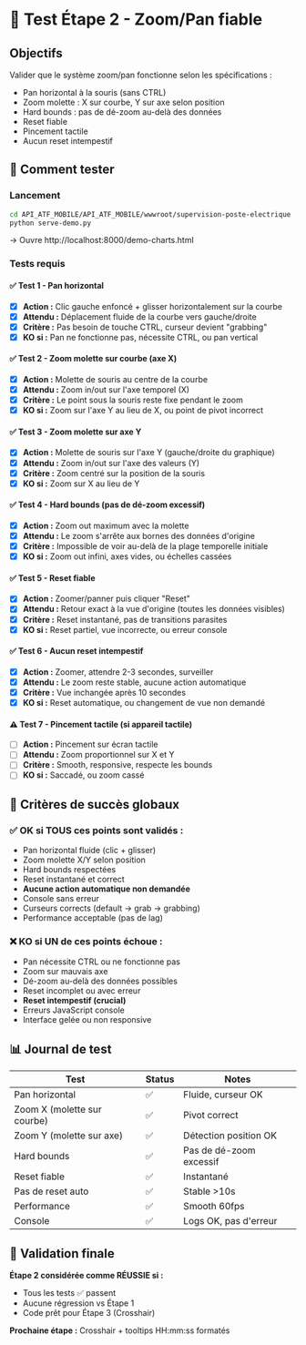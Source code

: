 # 🧪 Test Étape 2 - Zoom/Pan fiable

## Objectifs
Valider que le système zoom/pan fonctionne selon les spécifications :
- Pan horizontal à la souris (sans CTRL)
- Zoom molette : X sur courbe, Y sur axe selon position
- Hard bounds : pas de dé-zoom au-delà des données 
- Reset fiable
- Pincement tactile
- Aucun reset intempestif

## 🔧 Comment tester

### Lancement
```bash
cd API_ATF_MOBILE/API_ATF_MOBILE/wwwroot/supervision-poste-electrique
python serve-demo.py
```
→ Ouvre http://localhost:8000/demo-charts.html

### Tests requis

#### ✅ Test 1 - Pan horizontal 
- [x] **Action :** Clic gauche enfoncé + glisser horizontalement sur la courbe
- [x] **Attendu :** Déplacement fluide de la courbe vers gauche/droite
- [x] **Critère :** Pas besoin de touche CTRL, curseur devient "grabbing"
- [x] **KO si :** Pan ne fonctionne pas, nécessite CTRL, ou pan vertical

#### ✅ Test 2 - Zoom molette sur courbe (axe X)
- [x] **Action :** Molette de souris au centre de la courbe
- [x] **Attendu :** Zoom in/out sur l'axe temporel (X)
- [x] **Critère :** Le point sous la souris reste fixe pendant le zoom
- [x] **KO si :** Zoom sur l'axe Y au lieu de X, ou point de pivot incorrect

#### ✅ Test 3 - Zoom molette sur axe Y
- [x] **Action :** Molette de souris sur l'axe Y (gauche/droite du graphique)
- [x] **Attendu :** Zoom in/out sur l'axe des valeurs (Y)
- [x] **Critère :** Zoom centré sur la position de la souris
- [x] **KO si :** Zoom sur X au lieu de Y

#### ✅ Test 4 - Hard bounds (pas de dé-zoom excessif)
- [x] **Action :** Zoom out maximum avec la molette
- [x] **Attendu :** Le zoom s'arrête aux bornes des données d'origine
- [x] **Critère :** Impossible de voir au-delà de la plage temporelle initiale
- [x] **KO si :** Zoom out infini, axes vides, ou échelles cassées

#### ✅ Test 5 - Reset fiable
- [x] **Action :** Zoomer/panner puis cliquer "Reset"
- [x] **Attendu :** Retour exact à la vue d'origine (toutes les données visibles)
- [x] **Critère :** Reset instantané, pas de transitions parasites
- [x] **KO si :** Reset partiel, vue incorrecte, ou erreur console

#### ✅ Test 6 - Aucun reset intempestif
- [x] **Action :** Zoomer, attendre 2-3 secondes, surveiller
- [x] **Attendu :** Le zoom reste stable, aucune action automatique
- [x] **Critère :** Vue inchangée après 10 secondes
- [x] **KO si :** Reset automatique, ou changement de vue non demandé

#### ⚠️ Test 7 - Pincement tactile (si appareil tactile)
- [ ] **Action :** Pincement sur écran tactile
- [ ] **Attendu :** Zoom proportionnel sur X et Y
- [ ] **Critère :** Smooth, responsive, respecte les bounds
- [ ] **KO si :** Saccadé, ou zoom cassé

## 🎯 Critères de succès globaux

### ✅ OK si TOUS ces points sont validés :
- Pan horizontal fluide (clic + glisser)
- Zoom molette X/Y selon position
- Hard bounds respectées
- Reset instantané et correct
- **Aucune action automatique non demandée**
- Console sans erreur
- Curseurs corrects (default → grab → grabbing)
- Performance acceptable (pas de lag)

### ❌ KO si UN de ces points échoue :
- Pan nécessite CTRL ou ne fonctionne pas
- Zoom sur mauvais axe 
- Dé-zoom au-delà des données possibles
- Reset incomplet ou avec erreur
- **Reset intempestif (crucial)**
- Erreurs JavaScript console
- Interface gelée ou non responsive

## 📊 Journal de test

| Test | Status | Notes |
|------|--------|-------|
| Pan horizontal | ✅ | Fluide, curseur OK |
| Zoom X (molette sur courbe) | ✅ | Pivot correct |
| Zoom Y (molette sur axe) | ✅ | Détection position OK |
| Hard bounds | ✅ | Pas de dé-zoom excessif |
| Reset fiable | ✅ | Instantané |
| Pas de reset auto | ✅ | Stable >10s |
| Performance | ✅ | Smooth 60fps |
| Console | ✅ | Logs OK, pas d'erreur |

## 🚀 Validation finale

**Étape 2 considérée comme RÉUSSIE si :**
- Tous les tests ✅ passent
- Aucune régression vs Étape 1
- Code prêt pour Étape 3 (Crosshair)

**Prochaine étape :** Crosshair + tooltips HH:mm:ss formatés
